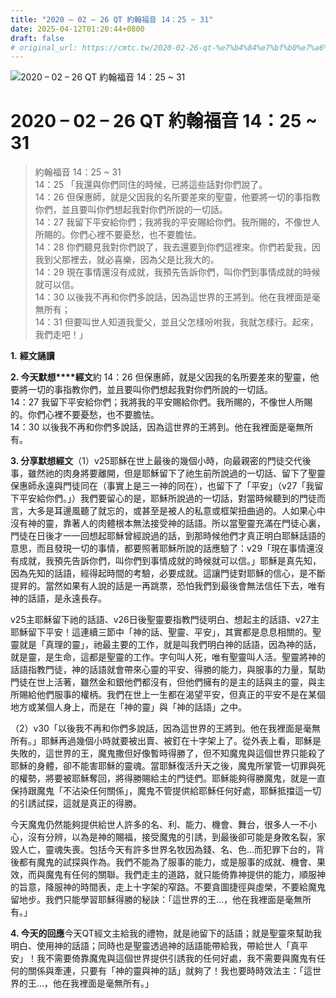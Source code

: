 ```yaml
---
title: "2020 – 02 – 26 QT 約翰福音 14：25 ~ 31"
date: 2025-04-12T01:20:44+0800
draft: false
# original_url: https://cmtc.tw/2020-02-26-qt-%e7%b4%84%e7%bf%b0%e7%a6%8f%e9%9f%b3-14%ef%bc%9a25-31
---
```


![2020 – 02 – 26 QT 約翰福音 14：25 ~ 31](/images/qt.jpg   "2020 – 02 – 26 QT 約翰福音 14：25 ~ 31")

# 2020 – 02 – 26 QT 約翰福音 14：25 ~ 31

> 約翰福音 14：25 ~ 31  
> 14：25 「我還與你們同住的時候，已將這些話對你們說了。  
> 14：26 但保惠師，就是父因我的名所要差來的聖靈，他要將一切的事指教你們，並且要叫你們想起我對你們所說的一切話。  
> 14：27 我留下平安給你們；我將我的平安賜給你們。我所賜的，不像世人所賜的。你們心裡不要憂愁，也不要膽怯。  
> 14：28 你們聽見我對你們說了，我去還要到你們這裡來。你們若愛我，因我到父那裡去，就必喜樂，因為父是比我大的。  
> 14：29 現在事情還沒有成就，我預先告訴你們，叫你們到事情成就的時候就可以信。  
> 14：30 以後我不再和你們多說話，因為這世界的王將到。他在我裡面是毫無所有；  
> 14：31 但要叫世人知道我愛父，並且父怎樣吩咐我，我就怎樣行。起來，我們走吧！」

**1.** **經文誦讀**

**2. 今天默想****經文**約 14：26 但保惠師，就是父因我的名所要差來的聖靈，他要將一切的事指教你們，並且要叫你們想起我對你們所說的一切話。  
14：27 我留下平安給你們；我將我的平安賜給你們。我所賜的，不像世人所賜的。你們心裡不要憂愁，也不要膽怯。  
14：30 以後我不再和你們多說話，因為這世界的王將到。他在我裡面是毫無所有。

**3. 分享默想經文**（1）v25耶穌在世上最後的幾個小時，向最親密的門徒交代後事，雖然祂的肉身將要離開，但是耶穌留下了祂生前所說過的一切話、留下了聖靈保惠師永遠與門徒同在（事實上是三一神的同在），也留下了「平安」（v27「我留下平安給你們。」）我們要留心的是，耶穌所說過的一切話，對當時候聽到的門徒而言，大多是耳邊風聽了就忘的，或甚至是被人的私意或框架扭曲過的。人如果心中沒有神的靈，靠著人的肉體根本無法接受神的話語。所以當聖靈充滿在門徒心裏，門徒在日後才一一回想起耶穌曾經說過的話，到那時候他們才真正明白耶穌話語的意思，而且發現一切的事情，都要照著耶穌所說的話應驗了：v29「現在事情還沒有成就，我預先告訴你們，叫你們到事情成就的時候就可以信。」耶穌是真先知，因為先知的話語，經得起時間的考驗，必要成就。這讓門徒對耶穌的信心，是不斷提昇的。當然如果有人說的話是一再跳票，恐怕我們到最後會無法信任下去，唯有神的話語，是永遠長存。

v25主耶穌留下祂的話語、v26日後聖靈要指教門徒明白、想起主的話語、v27主耶穌留下平安！這連續三節中「神的話、聖靈、平安」，其實都是息息相關的。聖靈就是「真理的靈」，祂最主要的工作，就是叫我們明白神的話語，因為神的話，就是靈，是生命，這都是聖靈的工作。字句叫人死，唯有聖靈叫人活。聖靈將神的話語指教門徒，神的話語就會帶來心靈的平安、得勝的能力，與服事的力量，幫助門徒在世上活著，雖然金和銀他們都沒有，但他們擁有的是主的話與主的靈，與主所賜給他們服事的權柄。我們在世上一生都在渴望平安，但真正的平安不是在某個地方或某個人身上，而是在「神的靈」與「神的話語」之中。

（2）v30「以後我不再和你們多說話，因為這世界的王將到。他在我裡面是毫無所有。」耶穌再過幾個小時就要被出賣、被釘在十字架上了。從外表上看，耶穌是失敗的，這世界的王，魔鬼撒但好像暫時得勝了，但不知魔鬼與這個世界只能殺了耶穌的身體，卻不能害耶穌的靈魂。當耶穌復活升天之後，魔鬼所掌管一切罪與死的權勢，將要被耶穌奪回，將得勝賜給主的門徒們。耶穌能夠得勝魔鬼，就是一直保持跟魔鬼「不沾染任何關係」，魔鬼不管提供給耶穌任何好處，耶穌抵擋這一切的引誘試探，這就是真正的得勝。

今天魔鬼仍然能夠提供給世人許多的名、利、能力、機會、舞台，很多人一不小心，沒有分辨，以為是神的賜福，接受魔鬼的引誘，到最後卻可能是身敗名裂，家毀人亡，靈魂失喪。包括今天有許多世界名牧因為錢、名、色…而犯罪下台的，背後都有魔鬼的試探與作為。我們不能為了服事的能力，或是服事的成就、機會、果效，而與魔鬼有任何的關聯。我們走主的道路，就只能倚靠神提供的能力，順服神的旨意，降服神的時間表，走上十字架的窄路。不要貪圖捷徑與虛榮，不要給魔鬼留地步。我們只能學習耶穌得勝的秘訣：「這世界的王…，他在我裡面是毫無所有。」

**4. 今天的回應**今天QT經文主給我的禮物，就是祂留下的話語；就是聖靈來幫助我明白、使用神的話語；同時也是聖靈透過神的話語能帶給我，帶給世人「真平安」！我不需要倚靠魔鬼與這個世界提供引誘我的任何好處，我不需要與魔鬼有任何的關係與牽連，只要有「神的靈與神的話」就夠了！我也要時時效法主：「這世界的王…，他在我裡面是毫無所有。」